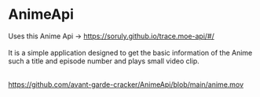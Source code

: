 # AnimeApi

Uses this Anime Api -> https://soruly.github.io/trace.moe-api/#/ <br><br>
It is a simple application designed to get the basic information of the Anime such a title and episode number and plays small video clip. <br> <br>

https://github.com/avant-garde-cracker/AnimeApi/blob/main/anime.mov
